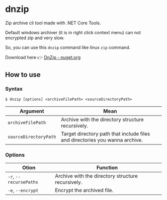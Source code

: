 # dnzip

Zip archive cli tool made with .NET Core Tools.

Default windows archiver (it is in right click context menu) can not encrypted zip and very slow.

So, you can use this ```dnzip``` command like linux ```zip``` command.

Download here 👉 [DnZip - nuget.org](https://www.nuget.org/packages/DnZip)

## How to use

### Syntax

```
$ dnzip [options] <archiveFilePath> <sourceDirectoryPath>
```

|Argument|Mean|
|--|--|
|```archiveFilePath```|Archive with the directory structure recursively.|
|```sourceDirectoryPath```|Target directory path that include files and directories you wanna archive.|

### Options

|Otion|Function|
|--|--|
|```-r```, ```--recursePaths```|Archive with the directory structure recursively.|
|```-e```, ```--encrypt```|Encrypt the archived file.|
